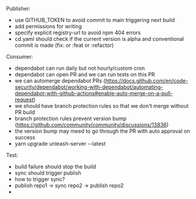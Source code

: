 Publisher:
* use GITHUB_TOKEN to avoid commit to main triggering next build
* add permissions for writing
* specify explicit registry-url to avoid npm 404 errors
* cd.yaml should check if the current version is alpha and conventional commit is made (fix: or :feat or :refactor)

Consumer: 
* dependabot can run daily but not hourly/custom cron
* dependabot can open PR and we can run tests on this PR
* we can automerge dependabot PRs (https://docs.github.com/en/code-security/dependabot/working-with-dependabot/automating-dependabot-with-github-actions#enable-auto-merge-on-a-pull-request)
* we should have branch protection rules so that we don't merge without PR build
* branch protection rules prevent version bump (https://github.com/community/community/discussions/13836)
* the version bump may meed to go through the PR with auto approval on success
* yarn upgrade unleash-server --latest


Test:
* build failure should stop the build
* sync should trigger publish
* how to trigger sync?
* publish repo1 -> sync repo2 -> publish repo2
* 

